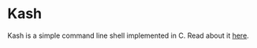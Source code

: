 
# Kash

Kash is a simple command line shell implemented in C. Read about it [here](https://darrenmulholland.com/notes/kash.html).
